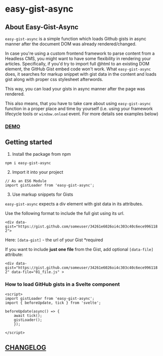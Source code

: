 # easy-gist-async

<!-- 
## Table of Contents

- [About](#about)
- [Getting Started](#getting_started)
- [Usage](#usage)
- [Contributing](../CONTRIBUTING.md) -->

## About Easy-Gist-Async <a name = "about"></a>

`easy-gist-async` is a simple function which loads Github gists in async manner after the document DOM was already rendered/changed.

In case you're using a custom frontend framework to parse content from a Headless CMS, you might want to have some flexibility in rendering your articles.
Specifically, if you'd try to import full @html to an existing DOM element, the GitHub Gist embed code won't work. What `easy-gist-async` does, it searches for markup snippet with gist data in the content and loads gist along with proper css stylesheet afterwords.

This way, you can load your gists in async manner after the page was rendered.

This also means, that you have to take care about using `easy-gist-async` function in a proper place and time by yourself (i.e. using your framework lifecycle tools or `window.onload` event. For more details see examples below)

### [DEMO](https://valentine.click/blog/django-q-and-beanstalk)

## Getting started

1. Install the package from npm

`npm i easy-gist-async`

2. Import it into your project

```
// As an ES6 Module
import gistLoader from 'easy-gist-async';

```

3. Use markup snippets for Gists

`easy-gist-async` expects a div element with gist data in its attributes. 

Use the following format to include the full gist using its url.

`<div data-gist="https://gist.github.com/someuser/34261e6026oi4c303c40c6ece9961182">`

Here: `[data-gist]` - the url of your Gist *required

If you want to include **just one file** from the Gist, add optional `[data-file]` attribute:

`<div data-gist="https://gist.github.com/someuser/34261e6026oi4c303c40c6ece9961182" data-file="01_file.js" >`


### How to load GitHub gists in a Svelte component

```
<script>
import gistLoader from 'easy-gist-async';
import { beforeUpdate, tick } from 'svelte';

beforeUpdate(async() => {
    await tick();
    gistLoader();
	});

</script>
```

## [CHANGELOG](./CHANGELOG.md)
